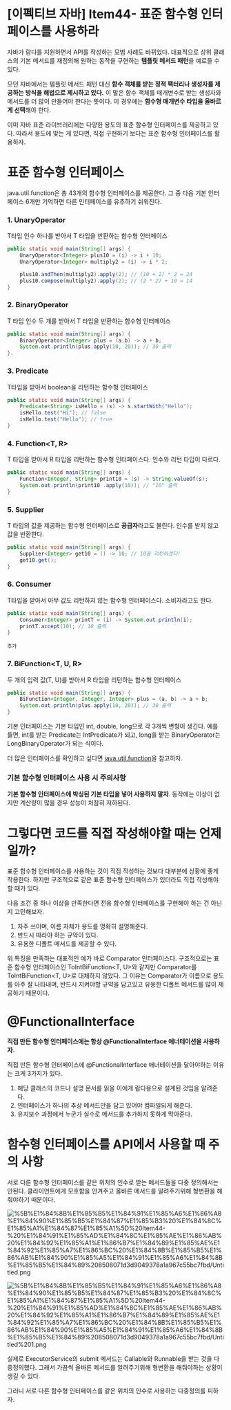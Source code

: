 # [이펙티브 자바] Item44- 표준 함수형 인터페이스를 사용하라

자바가 람다를 지원하면서 API를 작성하는 모범 사례도 바뀌었다. 대표적으로 상위 클래스의 기본 메서드를 재정의해 원하는 동작을 구현하는 **템플릿 메서드 패턴**을 예로들 수 있다. 

모던 자바에서는 템플릿 메서드 패턴 대신 **함수 객체를 받는 정적 팩터리나 생성자를 제공하는 방식을 해법으로 제시하고 있다.** 이 말은 함수 객체를 매개변수로 받는 생성자와 메서드를 더 많이 만들어야 한다는 뜻이다. 이 경우에는 **함수형 매개변수 타입을 올바르게 선택**해야 한다.

이미 자바 표준 라이브러리에는 다양한 용도의 표준 함수형 인터페이스를 제공하고 있다. 따라서 용도에 맞는 게 있다면, 직접 구현하기 보다는 표준 함수형 인터페이스를 활용하자.

# 표준 함수형 인터페이스

java.util.function은 총 43개의 함수형 인터페이스를 제공한다. 그 중 다음 기본 인터페이스 6개만 기억하면 다른 인터페이스를 유추하기 쉬워진다. 

### 1. UnaryOperator<T>

T타입 인수 하나를 받아서 T 타입을 반환하는 함수형 인터페이스

```java
public static void main(String[] args) {
	UnaryOperator<Integer> plus10 = (i) -> i + 10;
	UnaryOperator<Integer> multiply2 = (i) -> i * 2;

	plus10.andThen(multiply2).apply(2); // (10 + 2) * 2 = 24
	plus10.compose(multiply2).apply(2); // (2 * 2) + 10 = 14
}
```

### 2. BinaryOperator<T>

T 타입 인수 두 개를 받아서 T 타입을 반환하는 함수형 인터페이스

```java
public static void main(String[] args) {
	BinaryOperator<Integer> plus = (a,b) -> a + b;
	System.out.println(plus.apply(10, 20)); // 30 출력
}.
```

### 3. Predicate<T>

T타입을 받아서 boolean을 리턴하는 함수형 인터페이스

```java
public static void main(String[] args) {
	Predicate<String> isHello = (s) -> s.startWith("Hello");
	isHello.test("Hi"); // false
	isHello.test("Hello"); // true
}
```

### 4. Function<T, R>

T 타입을 받아서 R 타입을 리턴하는 함수형 인터페이스다. 인수와 리턴 타입이 다르다.

```java
public static void main(String[] args) {
	Function<Integer, String> print10 = (s) -> String.valueOf(s);
	System.out.println(print10 .apply(10)); // "10" 출력
}
```

### 5. Supplier<T>

T 타입의 값을 제공하는 함수형 인터페이스로 **공급자**라고도 불린다. 인수를 받지 않고 값을 반환한다.

```java
public static void main(String[] args) {
	Supplier<Integer> get10 = () -> 10; // 10을 리턴하겠다!
	get10.get();
}
```

### 6. Consumer<T>

T타입을 받아서 아무 값도 리턴하지 않는 함수형 인터페이스다. 소비자라고도 한다.

```java
public static void main(String[] args) {
	Consumer<Integer> printT = (i) -> System.out.println(i);
	printT.accept(10); // 10 출력
}
```

`추가`

### 7. BiFunction<T, U, R>

두 개의 입력 값(T, U)를 받아서 R 타입을 리턴하는 함수형 인터페이스

```java
public static void main(String[] args) {
	BiFunction<Integer, Integer, Integer> plus = (a, b) -> a + b;
	System.out.println(plus.apply(10, 20)); // 30 출력
}
```

기본 인터페이스는 기본 타입인 int, double, long으로 각 3개씩 변형이 생긴다. 예를 들면, int를 받는 Predicate는 IntPredicate가 되고, long을 받는 BinaryOperator는 LongBinaryOperator가 되는 식이다. 

더 많은 인터페이스를 확인하고 싶다면 [java.util.function](https://docs.oracle.com/javase/8/docs/api/java/util/function/package-summary.html)을 참고하자.

### 기본 함수형 인터페이스 사용 시 주의사항

**기본 함수형 인터페이스에 박싱된 기본 타입을 넣어 사용하지 말자**. 동작에는 이상이 없지만 계산량이 많을 경우 성능이 처참히 저하된다.

# 그렇다면 코드를 직접 작성해야할 때는 언제일까?

표준 함수형 인터페이스를 사용하는 것이 직접 작성하는 것보다 대부분에 상황에 좋게 작용한다. 하지만 구조적으로 같은 표준 함수형 인터페이스가 있더라도 직접 작성해야 할 때가 있다.

다음 조건 중 하나 이상을 만족한다면 전용 함수형 인터페이스를 구현해야 하는 건 아닌지 고민해보자.

1. 자주 쓰이며, 이름 자체가 용도를 명확히 설명해준다.
2. 반드시 따라야 하는 규약이 있다.
3. 유용한 디폴트 메서드를 제공할 수 있다.

위 특징을 만족하는 대표적인 예가 바로 Comparator<T> 인터페이스다. 구조적으로는 표준 함수형 인터페이스인 ToIntBiFunction<T, U>와 같지만 Comparator<T>를  ToIntBiFunction<T, U>로 대체하지 않았다. 그 이유는 Comparator가 이름으로 용도를 아주 잘 나타내며, 반드시 지켜야할 규약을 담고있고 유용한 디폴트 메서드를 많이 제공하기 때문이다.

# @FunctionalInterface

**직접 만든 함수형 인터페이스에는 항상 @FunctionalInterface 애너테이션을 사용하자.** 

직접 만든 함수형 인터페이스에 @FunctionalInterface 애너테이션을 달아야하는 이유는 크게 3가지가 있다.

1. 해당 클래스의 코드나 설명 문서를 읽을 이에게 람다용으로 설계된 것임을 알려준다.
2. 인터페이스가 하나의 추상 메서드만을 담고 있어야 컴파일되게 해준다.
3. 유지보수 과정에서 누군가 실수로 메서드를 추가하지 못하게 막아준다.

# 함수형 인터페이스를 API에서 사용할 때 주의 사항

서로 다른 함수형 인터페이스를 같은 위치의 인수로 받는 메서드들을 다중 정의해서는 안된다. 클라이언트에게 모호함을 안겨주고 올바른 메서드를 알려주기위해 형변환을 해줘야하기 때문이다.

![%5B%E1%84%8B%E1%85%B5%E1%84%91%E1%85%A6%E1%86%A8%E1%84%90%E1%85%B5%E1%84%87%E1%85%B3%20%E1%84%8C%E1%85%A1%E1%84%87%E1%85%A1%5D%20Item44-%20%E1%84%91%E1%85%AD%E1%84%8C%E1%85%AE%E1%86%AB%20%E1%84%92%E1%85%A1%E1%86%B7%E1%84%89%E1%85%AE%E1%84%92%E1%85%A7%E1%86%BC%20%E1%84%8B%E1%85%B5%E1%86%AB%E1%84%90%E1%85%A5%E1%84%91%E1%85%A6%E1%84%8B%E1%85%B5%E1%84%89%208508071d3d9049378a1a967c55bc7fbd/Untitled.png](%5B%E1%84%8B%E1%85%B5%E1%84%91%E1%85%A6%E1%86%A8%E1%84%90%E1%85%B5%E1%84%87%E1%85%B3%20%E1%84%8C%E1%85%A1%E1%84%87%E1%85%A1%5D%20Item44-%20%E1%84%91%E1%85%AD%E1%84%8C%E1%85%AE%E1%86%AB%20%E1%84%92%E1%85%A1%E1%86%B7%E1%84%89%E1%85%AE%E1%84%92%E1%85%A7%E1%86%BC%20%E1%84%8B%E1%85%B5%E1%86%AB%E1%84%90%E1%85%A5%E1%84%91%E1%85%A6%E1%84%8B%E1%85%B5%E1%84%89%208508071d3d9049378a1a967c55bc7fbd/Untitled.png)

![%5B%E1%84%8B%E1%85%B5%E1%84%91%E1%85%A6%E1%86%A8%E1%84%90%E1%85%B5%E1%84%87%E1%85%B3%20%E1%84%8C%E1%85%A1%E1%84%87%E1%85%A1%5D%20Item44-%20%E1%84%91%E1%85%AD%E1%84%8C%E1%85%AE%E1%86%AB%20%E1%84%92%E1%85%A1%E1%86%B7%E1%84%89%E1%85%AE%E1%84%92%E1%85%A7%E1%86%BC%20%E1%84%8B%E1%85%B5%E1%86%AB%E1%84%90%E1%85%A5%E1%84%91%E1%85%A6%E1%84%8B%E1%85%B5%E1%84%89%208508071d3d9049378a1a967c55bc7fbd/Untitled%201.png](%5B%E1%84%8B%E1%85%B5%E1%84%91%E1%85%A6%E1%86%A8%E1%84%90%E1%85%B5%E1%84%87%E1%85%B3%20%E1%84%8C%E1%85%A1%E1%84%87%E1%85%A1%5D%20Item44-%20%E1%84%91%E1%85%AD%E1%84%8C%E1%85%AE%E1%86%AB%20%E1%84%92%E1%85%A1%E1%86%B7%E1%84%89%E1%85%AE%E1%84%92%E1%85%A7%E1%86%BC%20%E1%84%8B%E1%85%B5%E1%86%AB%E1%84%90%E1%85%A5%E1%84%91%E1%85%A6%E1%84%8B%E1%85%B5%E1%84%89%208508071d3d9049378a1a967c55bc7fbd/Untitled%201.png)

실제로 ExecutorService의 submit 메서드는 Callable<T>와 Runnable을 받는 것을 다중정의했다. 그래서 가끔씩 올바른 메서드를 알려주기위해 형변환을 해줘야하는 상황이 생길 수 있다.

그러니 서로 다른 함수형 인터페이스를 같은 위치의 인수로 사용하는 다중정의를 피하자.
